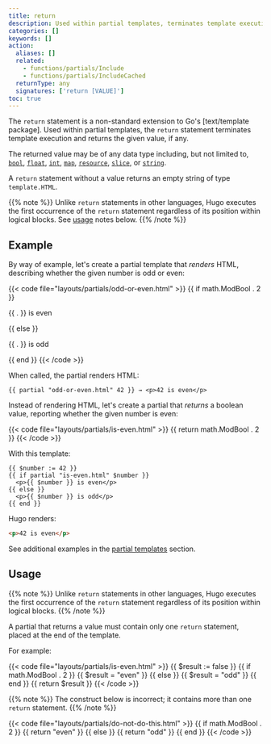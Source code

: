 ```yaml
---
title: return
description: Used within partial templates, terminates template execution and returns the given value, if any.
categories: []
keywords: []
action:
  aliases: []
  related:
    - functions/partials/Include
    - functions/partials/IncludeCached
  returnType: any
  signatures: ['return [VALUE]']
toc: true
---
```


The `return` statement is a non-standard extension to Go's [text/template package]. Used within partial templates, the `return` statement terminates template execution and returns the given value, if any.

The returned value may be of any data type including, but not limited to, [`bool`](g), [`float`](g), [`int`](g), [`map`](g), [`resource`](g), [`slice`](g), or [`string`](g).

A `return` statement without a value returns an empty string of type `template.HTML`.

{{% note %}}
Unlike `return` statements in other languages, Hugo executes the first occurrence of the `return` statement regardless of its position within logical blocks. See [usage](#usage) notes below.
{{% /note %}}

## Example

By way of example, let's create a partial template that _renders_ HTML, describing whether the given number is odd or even:

{{< code file="layouts/partials/odd-or-even.html" >}}
{{ if math.ModBool . 2 }}
  <p>{{ . }} is even</p>
{{ else }}
  <p>{{ . }} is odd</p>
{{ end }}
{{< /code >}}

When called, the partial renders HTML:

```go-html-template
{{ partial "odd-or-even.html" 42 }} → <p>42 is even</p>
```

Instead of rendering HTML, let's create a partial that _returns_ a boolean value, reporting whether the given number is even:

{{< code file="layouts/partials/is-even.html" >}}
{{ return math.ModBool . 2 }}
{{< /code >}}

With this template:

```go-html-template
{{ $number := 42 }}
{{ if partial "is-even.html" $number }}
  <p>{{ $number }} is even</p>
{{ else }}
  <p>{{ $number }} is odd</p>
{{ end }}
```

Hugo renders:

```html
<p>42 is even</p>
```

See additional examples in the [partial templates] section.

[partial templates]: /templates/partial/#returning-a-value-from-a-partial

## Usage

{{% note %}}
Unlike `return` statements in other languages, Hugo executes the first occurrence of the `return` statement regardless of its position within logical blocks.
{{% /note %}}

A partial that returns a value must contain only one `return` statement, placed at the end of the template.

For example:

{{< code file="layouts/partials/is-even.html" >}}
{{ $result := false }}
{{ if math.ModBool . 2 }}
  {{ $result = "even" }}
{{ else }}
  {{ $result = "odd" }}
{{ end }}
{{ return $result }}
{{< /code >}}

{{% note %}}
The construct below is incorrect; it contains more than one `return` statement.
{{% /note %}}

{{< code file="layouts/partials/do-not-do-this.html" >}}
{{ if math.ModBool . 2 }}
  {{ return "even" }}
{{ else }}
  {{ return "odd" }}
{{ end }}
{{< /code >}}

